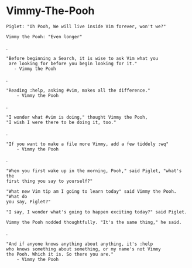 Vimmy-The-Pooh
==============

    Piglet: "Oh Pooh, We will live inside Vim forever, won't we?"

    Vimmy the Pooh: "Even longer"

.

    "Before beginning a Search, it is wise to ask Vim what you
     are looking for before you begin looking for it."
       - Vimmy the Pooh

.

    "Reading :help, asking #vim, makes all the difference."
        - Vimmy the Pooh

.

    "I wonder what #vim is doing," thought Vimmy the Pooh,
    "I wish I were there to be doing it, too."

.

    "If you want to make a file more Vimmy, add a few tiddely :wq"
        - Vimmy the Pooh
.

    "When you first wake up in the morning, Pooh," said Piglet, "what's the
    first thing you say to yourself?"

    "What new Vim tip am I going to learn today" said Vimmy the Pooh. "What do
    you say, Piglet?"

    "I say, I wonder what's going to happen exciting today?" said Piglet.

    Vimmy the Pooh nodded thoughtfully. "It's the same thing," he said.

.

    "And if anyone knows anything about anything, it's :help
    who knows something about something, or my name's not Vimmy
    the Pooh. Which it is. So there you are."
        - Vimmy the Pooh
